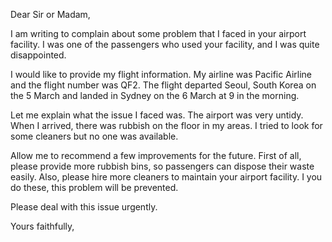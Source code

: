 Dear Sir or Madam,

I am writing to complain about some problem that I faced in your airport facility. I was one of the passengers who used your facility, and I was quite disappointed.

I would like to provide my flight information. My airline was Pacific Airline and the flight number was QF2. The flight departed Seoul, South Korea on the 5 March and landed in Sydney on the 6 March at 9 in the morning.

Let me explain what the issue I faced was. The airport was very untidy. When I arrived, there was rubbish on the floor in my areas. I tried to look for some cleaners but no one was available.

Allow me to recommend a few improvements for the future. First of all, please provide more rubbish bins, so passengers can dispose their waste easily. Also, please hire more cleaners to maintain your airport facility. I you do these, this problem will be prevented.

Please deal with this issue urgently.

Yours faithfully,
